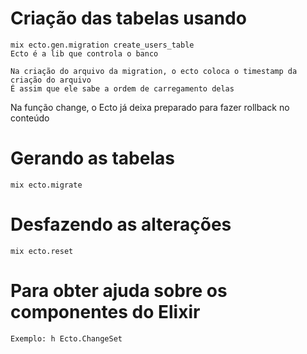 # Criação das tabelas usando
    mix ecto.gen.migration create_users_table
    Ecto é a lib que controla o banco

    Na criação do arquivo da migration, o ecto coloca o timestamp da criação do arquivo
    É assim que ele sabe a ordem de carregamento delas

Na função change, o Ecto já deixa preparado para fazer rollback no conteúdo

# Gerando as tabelas
    mix ecto.migrate

# Desfazendo as alterações
    mix ecto.reset

# Para obter ajuda sobre os componentes do Elixir
    Exemplo: h Ecto.ChangeSet